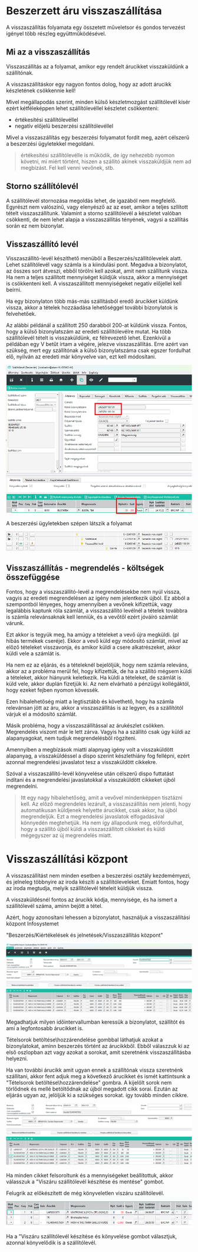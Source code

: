 # Beszerzett áru visszaszállítása

A visszaszállítás folyamata egy összetett műveletsor és gondos tervezést igényel több részleg együttműködésével.

## Mi az a visszaszállítás

Visszaszállítás az a folyamat, amikor egy rendelt árucikket visszaküldünk a szállítónak.

A visszaszállításkor egy nagyon fontos dolog, hogy az adott árucikk készletének csökkennie kell!

Mivel megállapodás szerint, minden külső készletmozgást szállítólevél kísér ezért kétféleképpen lehet szállítólevéllel készletet csökkenteni:

- értékesítési szállítólevéllel
- negatív előjelü beszerzési szállítólevéllel

Mivel a visszaszállítás egy beszerzési folyamatot fordít meg, azért célszerű a beszerzési ügyletekkel megoldani.

> értékesítési szállítólevélle is működik, de így nehezebb nyomon követni, mi miért történt, hiszen a szállító akinek visszaküldjük nem ad megbízást. Fel kell venni vevőnek, stb.

## Storno szállítólevél

A szállítólevél stornozása megoldás lehet, de igazából nem megfelelő. Egyrészt nem valószínű, vagy elenyésző az az eset, amikor a teljes szllított tételt visszaszállítunk. Valamint a storno szállítólevél a készletet valóban csökkenti, de nem lehet alapja a visszaszállítás tényének, vagysi a szállítás során ez nem bizonylat.

## Visszaszállító levél

Visszaszállító-levél készíthető menüből a Beszerzés/szállítólevelek alatt. Lehet szállítólevél vagy számla is a kiindulási pont. 
Megadva a bizonylatot, az összes sort átveszi, ebből törölni kell azokat, amit nem szállítunk vissza.
Ha nem a teljes szállított mennyiséget küldjük vissza, akkor a mennyiséget is csökkenteni kell.
A visszaszállított mennyiségeket negatív előjellel kell beírni.

Ha egy bizonylaton több más-más szállításból eredő árucikket küldünk vissza, akkor a tételek hozzáadása lehetőséggel további bizonylatok is felvehetőek.

Az alábbi példánál a szállított 250 darabból 200-at küldünk vissza.
Fontos, hogy a külső bizonylatszám az eredeti szállítólevélre mutat. Ha több szállítólevél tételt is visszaküldünk, ez félrevezető lehet. Ezenkívül a példában egy V betűt írtam a végére, jelezve visszaszállítás. Erre azért van szükség, mert egy szállítónak a külső bizonylatszáma csak egszer fordulhat elő, nyilván az eredeti már könyvelve van, ezt kell módosítani.

![alt text](image-28.png)

A beszerzési ügyletekben szépen látszik a folyamat

![alt text](image-27.png)

## Visszaszállítás - megrendelés - költségek összefüggése

Fontos, hogy a visszaszállító-levél a megrendelésekbe nem nyúl vissza, vagyis az eredeti megrendelésen az igény nem jelentkezik újból. Ez abból a szempontból lényeges, hogy amennyiben a vevőnek kifizettük, vagy legalábbis kaptunk róla számlát, a visszaszállító levélnél a tételek továbbra is számla relevánsaknak kell lenniük, és a vevőtől ezért jóváíró számlát várunk.

Ezt akkor is tegyük meg, ha amúgy a tételeket a vevő újra megküldi. (pl hibás termékek cseréje). Ekkor a vevő küld egy módosító számlát, mivel az előző tételeket visszavonja, és amikor küldi a csere alkatrészeket, akkor küldi vele a számlát is.

Ha nem ez az eljárás, és a tételeknél bejelöljük, hogy nem számla releváns, akkor az a probléma merül fel, hogy kifizettük, de ha a szállító mégsem küldi a tételeket, akkor hiányunk keletkezik. Ha küldi a tételeket, de számlát is küld vele, akkor duplán fizetjük ki. Az nem elvárható a pénzügyi kollégáktól, hogy ezeket fejben nyomon kövessék.

Ezen hibalehetőség miatt a legtisztább és követhető, hogy ha számla relevánsan jött az áru, akkor a visszaszállítás is az legyen, és a szállítótól várjuk el a módosító számlát.

Másik probléma, hogy a visszaszállítással az árukészlet csökken. Megrendelés viszont már le lett zárva. Vagyis ha a szállító csak úgy küldi az alapanyagokat, nem tudjuk megrendelésből rögzíteni.

Amennyiben a megbízások miatti alapnyag igény volt a visszaküldött alapanyag, a visszaküldéssel a dispo szerint készlethiány fog fellépni, ezért azonnal megrendelési javaslatot tesz a visszaküldött cikkekre.

Szóval a visszaszállító-levél könyvelése után célszerű dispo futtatást indítani és a megrendelési javaslatokkal a visszaküldött cikkeket újból megrendelni. 

> Itt egy nagy hibalehetőség, amit a vevővel mindenképpen tisztázni kell. Az előző megrendelés lezárult, a visszaszállítás nem jelenti, hogy automatikusan küldjenek helyette árucikket, csak akkor, ha újból megrendeljük. Ezt a megrendelési javaslatok elfogadásával könnyedén  megtehetjük. Ha nem így állapodunk meg, előfordulhat, hogy a szállító újból küldi a visszaszállított cikkeket és küldi mégegyszer az új megrendelés miatt.

# Visszaszállítási központ

A visszaszállítást nem minden esetben a beszerzési osztály kezdemémyezi, és jelneleg többnyire az iroda készíti a szállítóleveleket.
Emiatt fontos, hogy az iroda megtudja, melyik szállítólevél tételeit küldjük vissza.

A visszaküldésnél fontos az árucikk kódja, mennyisége, és ha ismert a szállítólevél száma, aminn bejött a tétel.

Azért, hogy azonosítani lehessen a bizonylatot, használjuk a visszaszállítási központ Infosystemet

"Beszerzés/Kiértékelések és jelnetések/Visszaszállítás központ"

![alt text](image-30.png)

Megadhatjuk milyen időintervallumban keressük a bizonylatot, szállítót és ami a legfontosabb árucikket is.

Tételsorok betöltése\hozzárendelése gombbal láthatjuk azokat a bizonylatokat, aminn beszerzés történt az árucikkből. 
Ebből válaszzuk ki az első oszlopban azt vagy azokat a sorokat, amit szeretnénk visszaszállításba helyezni.

Ha van további árucikk amit ugyan ennek a szállítónak vissza szeretnénk szállítani, akkor fent adjuk meg a következő árucikket és ismét kattintsunk a "Tételsorok betöltése\hozzárendelése" gombra. A kijelölt sorok nem törlődnek és mellé betöltődnak az újból megadott cikk sorai. 
Ezután az eljárás ugyan az, jelöljük ki a szükséges sorokat. így tovább minden cikkre.

![alt text](image-31.png)

Ha minden cikket felsoroltunk és a mennyiségeket beállítottuk, akkor válasszuk a "Viszáru szállítólevél készítése és mentése" gombot.

Felugrik az előkészített de még könyveletlen viszáru szállítólevél.

![alt text](image-32.png)

Ha a "Viszáru szállítólevél készítése és könyvelése gombot választjuk, azonnal könyvelődik is a szállítólevél.